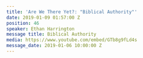 ```yaml
---
title: 'Are We There Yet?: "Biblical Authority"'
date: 2019-01-09 01:57:00 Z
position: 46
speaker: Ethan Harrington
message title: Biblical Authority
media: https://www.youtube.com/embed/GTb8g9fLd4s
message_date: 2019-01-06 10:00:00 Z
---
```


